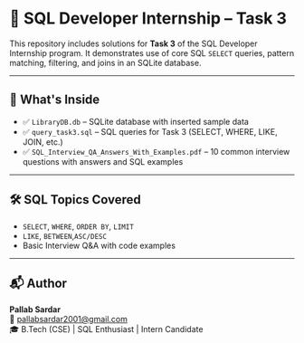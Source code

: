 # 📘 SQL Developer Internship – Task 3

This repository includes solutions for **Task 3** of the SQL Developer Internship program. It demonstrates use of core SQL `SELECT` queries, pattern matching, filtering, and joins in an SQLite database.

---

## 🧠 What's Inside

- ✅ `LibraryDB.db` – SQLite database with inserted sample data
- ✅ `query_task3.sql` – SQL queries for Task 3 (SELECT, WHERE, LIKE, JOIN, etc.)
- ✅ `SQL_Interview_QA_Answers_With_Examples.pdf` – 10 common interview questions with answers and SQL examples

---

## 🛠 SQL Topics Covered

- `SELECT`, `WHERE`, `ORDER BY`, `LIMIT`
- `LIKE`, `BETWEEN`,`ASC/DESC`
- Basic Interview Q&A with code examples

---

## 📬 Author

**Pallab Sardar**  
📧 pallabsardar2001@gmail.com  
🎓 B.Tech (CSE) | SQL Enthusiast | Intern Candidate
